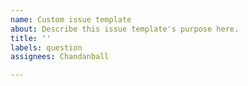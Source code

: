 ```yaml
---
name: Custom issue template
about: Describe this issue template's purpose here.
title: ''
labels: question
assignees: Chandanball

---
```



